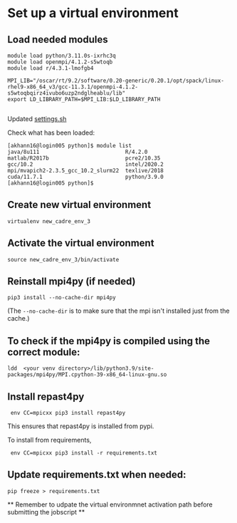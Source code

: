 # Set up a virtual environment

## Load needed modules

```
module load python/3.11.0s-ixrhc3q
module load openmpi/4.1.2-s5wtoqb
module load r/4.3.1-lmofgb4

MPI_LIB="/oscar/rt/9.2/software/0.20-generic/0.20.1/opt/spack/linux-rhel9-x86_64_v3/gcc-11.3.1/openmpi-4.1.2-s5wtoqbqirz4ivubo6uzp2ndglheablu/lib"
export LD_LIBRARY_PATH=$MPI_LIB:$LD_LIBRARY_PATH
                        
```

Updated [settings.sh](https://github.com/khanna-lab/cadre/commit/3f7ee2b12e99b6bd446738179f935e7d2167dd9d)

Check what has been loaded:

```
[akhann16@login005 python]$ module list
java/8u111                           R/4.2.0                              
matlab/R2017b                        pcre2/10.35                          
gcc/10.2                             intel/2020.2                         
mpi/mvapich2-2.3.5_gcc_10.2_slurm22  texlive/2018                         
cuda/11.7.1                          python/3.9.0                         
[akhann16@login005 python]$                        
```

## Create new virtual environment

```
virtualenv new_cadre_env_3
```

## Activate the virtual environment

```
source new_cadre_env_3/bin/activate
```

## Reinstall mpi4py (if needed)

```
pip3 install --no-cache-dir mpi4py
```

(The `--no-cache-dir` is to make sure that the mpi isn't installed just from the cache.)

## To check if the mpi4py is compiled using the correct module:

```
ldd  <your venv directory>/lib/python3.9/site-packages/mpi4py/MPI.cpython-39-x86_64-linux-gnu.so
```

## Install repast4py

```
 env CC=mpicxx pip3 install repast4py
```

This ensures that repast4py is installed from pypi.

To install from requirements, 


```
 env CC=mpicxx pip3 install -r requirements.txt 
```

## Update requirements.txt when needed:

```
pip freeze > requirements.txt
```

** Remember to udpate the virtual environmnet activation path before submitting the jobscript **
